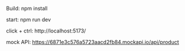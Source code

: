 Build:
npm install

start:
npm run dev


click + ctrl:  http://localhost:5173/

mock API: https://6871e3c576a5723aacd2fb84.mockapi.io/api/product

